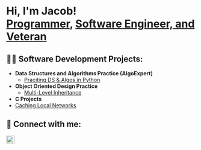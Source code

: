 <h1>Hi, I'm Jacob! <br/><a href="https://github.com/takejerrey">Programmer</a>, <a href="https://www.linkedin.com/in/jacob-terrey/">Software Engineer, and Veteran</a>

<h2>👨‍💻 Software Development Projects:</h2>

- <b>Data Structures and Algorithms Practice (AlgoExpert)</b>
  - [Praciting DS & Algos in Python](https://github.com/joshmadakor1/Algorithms-Practice)
- <b>Object Oriented Design Practice</b>
  - [Multi-Level Inheritance](https://github.com/takejerrey/Multi-Level-Inheritance-Java)
 - <b>C Projects</b>
  - [Caching Local Networks](https://github.com/takejerrey/Caching-Local-Networks)


<h2> 🤳 Connect with me:</h2>


[<img align="left" alt="JoshMadakor | LinkedIn" width="22px" src="https://cdn.jsdelivr.net/npm/simple-icons@v3/icons/linkedin.svg" />][linkedin]

[linkedin]: https://www.linkedin.com/in/jacob-terrey/
